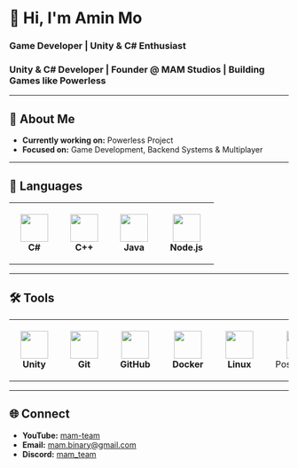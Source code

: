 # 👋 Hi, I'm Amin Mo
### Game Developer | Unity & C# Enthusiast
### Unity & C# Developer | Founder @ MAM Studios | Building Games like Powerless
---

## 🚀 About Me
- **Currently working on:** Powerless Project  
- **Focused on:** Game Development, Backend Systems & Multiplayer  

---

## 📝 Languages
<table align="center">
  <tr>
    <td align="center" style="padding:20px;">
      <img src="https://skillicons.dev/icons?i=cs" height="50"/><br/>
      <b>C#</b>
    </td>
    <td align="center" style="padding:20px;">
      <img src="https://skillicons.dev/icons?i=cpp" height="50"/><br/>
      <b>C++</b>
    </td>
    <td align="center" style="padding:20px;">
      <img src="https://skillicons.dev/icons?i=java" height="50"/><br/>
      <b>Java</b>
    </td>
    <td align="center" style="padding:20px;">
      <img src="https://skillicons.dev/icons?i=nodejs" height="50"/><br/>
      <b>Node.js</b>
    </td>
  </tr>
</table>

---

## 🛠️ Tools
<table align="center">
  <tr>
    <td align="center" style="padding:20px;">
      <img src="https://skillicons.dev/icons?i=unity" height="50"/><br/>
      <b>Unity</b>
    </td>
    <td align="center" style="padding:20px;">
      <img src="https://skillicons.dev/icons?i=git" height="50"/><br/>
      <b>Git</b>
    </td>
    <td align="center" style="padding:20px;">
      <img src="https://skillicons.dev/icons?i=github" height="50"/><br/>
      <b>GitHub</b>
    </td>
    <td align="center" style="padding:20px;">
      <img src="https://skillicons.dev/icons?i=docker" height="50"/><br/>
      <b>Docker</b>
    </td>
    <td align="center" style="padding:20px;">
      <img src="https://skillicons.dev/icons?i=linux" height="50"/><br/>
      <b>Linux</b>
    </td>
    <td align="center" style="padding:20px;">
      <img src="https://skillicons.dev/icons?i=postgres" height="50"/><br/>
      PostgreSQL
    </td>
    <td align="center" style="padding:20px;">
      <img src="https://skillicons.dev/icons?i=mongodb" height="50"/><br/>
      MongoDB
    </td>
  </tr>
</table>

---

## 🌐 Connect
- **YouTube:** [mam-team](https://www.youtube.com/)  
- **Email:** mam.binary@gmail.com  
- **Discord:** [mam_team](https://www.discord.com/)
